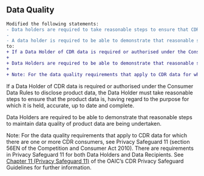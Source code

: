 
## Data Quality

```diff
Modified the following statements:
- Data holders are required to take reasonable steps to ensure that CDR data, having regard to the purpose for which it is held, is accurate and up to date.
-
- A data holder is required to be able to demonstrate that reasonable steps to maintain data quality are being undertaken.
to:
+ If a Data Holder of CDR data is required or authorised under the Consumer Data Rules to disclose product data, the Data Holder must take reasonable steps to ensure that the product data is, having regard to the purpose for which it is held, accurate, up to date and complete.
+
+ Data Holders are required to be able to demonstrate that reasonable steps to maintain data quality of product data are being undertaken.
+
+ Note: For the data quality requirements that apply to CDR data for which there are one or more CDR consumers, see Privacy Safeguard 11 (section 56EN of the Competition and Consumer Act 2010). There are requirements in Privacy Safeguard 11 for both Data Holders and Data Recipients. See [Chapter 11 (Privacy Safeguard 11)](https://www.oaic.gov.au/consumer-data-right/cdr-privacy-safeguard-guidelines/chapter-11-privacy-safeguard-11-quality-of-cdr-data/) of the OAIC’s CDR Privacy Safeguard Guidelines for further information.
```

If a Data Holder of CDR data is required or authorised under the Consumer Data Rules to disclose product data, the Data Holder must take reasonable steps to ensure that the product data is, having regard to the purpose for which it is held, accurate, up to date and complete.

Data Holders are required to be able to demonstrate that reasonable steps to maintain data quality of product data are being undertaken.

Note: For the data quality requirements that apply to CDR data for which there are one or more CDR consumers, see Privacy Safeguard 11 (section 56EN of the Competition and Consumer Act 2010). There are requirements in Privacy Safeguard 11 for both Data Holders and Data Recipients. See [Chapter 11 (Privacy Safeguard 11)](https://www.oaic.gov.au/consumer-data-right/cdr-privacy-safeguard-guidelines/chapter-11-privacy-safeguard-11-quality-of-cdr-data/) of the OAIC’s CDR Privacy Safeguard Guidelines for further information.
